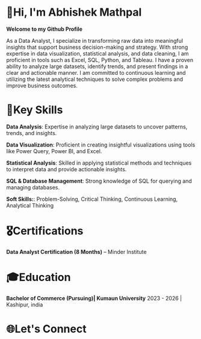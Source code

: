 # 👋Hi, I'm Abhishek Mathpal

**Welcome to my Github Profile**

As a Data Analyst, I specialize in transforming raw data into meaningful insights that support business decision-making and strategy. With strong expertise in data visualization, statistical analysis, and data cleaning, I am proficient in tools such as Excel, SQL, Python, and Tableau. I have a proven ability to analyze large datasets, identify trends, and present findings in a clear and actionable manner. I am committed to continuous learning and utilizing the latest analytical techniques to solve complex problems and improve business outcomes.

# 🚀Key Skills
**Data Analysis**: Expertise in analyzing large datasets to uncover patterns, trends, and insights.

**Data Visualization**: Proficient in creating insightful visualizations using tools like Power Query, Power BI, and Excel.

**Statistical Analysis**: Skilled in applying statistical methods and techniques to interpret data and provide actionable insights.

**SQL & Database Management**: Strong knowledge of SQL for querying and managing databases.

**Soft Skills:**: Problem-Solving, Critical Thinking, Continuous Learning, Analytical Thinking

# 🎖️Certifications
**Data Analyst Certification (8 Months)** – Minder Institute

# 🎓Education
**Bachelor of Commerce (Pursuing)| Kumaun University**
2023 - 2026 | Kashipur, india

# 🌐Let's Connect


